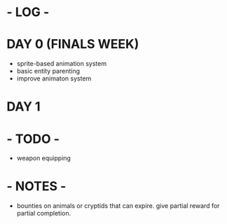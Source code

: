 # - LOG -

# DAY 0 (FINALS WEEK)
+ sprite-based animation system
+ basic entity parenting
+ improve animaton system

# DAY 1


# - TODO -
- weapon equipping


# - NOTES -
- bounties on animals or cryptids that can expire. give partial reward for partial completion. 
